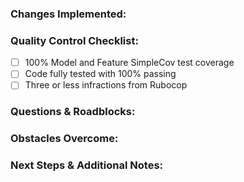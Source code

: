 ### Changes Implemented:


### Quality Control Checklist:
- [ ] 100% Model and Feature SimpleCov test coverage
- [ ] Code fully tested with 100% passing
- [ ] Three or less infractions from Rubocop

### Questions & Roadblocks:

### Obstacles Overcome:

### Next Steps & Additional Notes:
